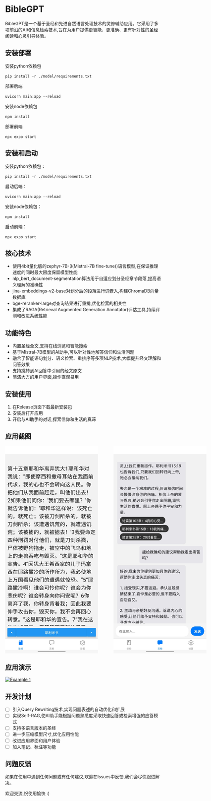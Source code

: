 # BibleGPT

BibleGPT是一个基于圣经和先进自然语言处理技术的灵修辅助应用。它采用了多项前沿的AI和信息检索技术,旨在为用户提供更智能、更准确、更有针对性的圣经阅读和心灵引导体验。

## 安装部署

安装python依赖包

`pip install -r ./model/requirements.txt`

部署后端

`uvicorn main:app --reload`

安装node依赖包

`npm install`

部署前端

`npx expo start`

## 安装和启动

安装python依赖包：

`pip install -r ./model/requirements.txt`

启动后端：

`uvicorn main:app --reload`

安装node依赖包：

`npm install`

启动前端：

`npx expo start`

## 核心技术

* 使用4bit量化版的zephyr-7B-β(Mistral-7B fine-tune))语言模型,在保证推理速度的同时最大限度保留模型性能
* nlp_bert_document-segmentation算法用于自适应划分圣经章节段落,提高语义理解的准确性
* jina-embeddings-v2-base对划分后的段落进行词嵌入,构建ChromaDB向量数据库
* bge-reranker-large对查询结果进行重排,优化检索的相关性
* 集成了RAGA(Retrieval Augmented Generation Annotator)评估工具,持续评测和改进系统性能

## 功能特色

* 内置圣经全文,支持在线浏览和智能搜索
* 基于Mistral-7B模型的AI助手,可以针对性地解答信仰和生活问题
* 融合了智能语句划分、语义检索、重排序等多项NLP技术,大幅提升经文理解和问答效果
* 支持跳转到AI回答中引用的经文原文
* 简洁大方的用户界面,操作直观易用

## 安装使用

1. 在Release页面下载最新安装包
2. 安装后打开应用
3. 开启与AI助手的对话,探索信仰和生活的真谛

## 应用截图

<div style="display:flex;"> <img src="image/README/1711184019283.png" width="300" style="margin-right:50px;"/> <img src="image/README/1711184030699.png" width="300"/> </div>

## 应用演示

[![Example 1](https://i9.ytimg.com/vi_webp/1afiSOAcanw/mq2.webp?sqp=CJyXk7AG-oaymwEoCMACELQB8quKqQMcGADwAQH4AdYBgALgA4oCDAgAEAEYfyA7KD0wDw==&rs=AOn4CLD_iNnu4Q_d8-nHlWGe4HTdPLGcUw)](https://www.youtube.com/shorts/1afiSOAcanw "Example 1")

## 开发计划

* [ ] 引入Query Rewriting技术,实现问题表述的自动优化和扩展
* [ ] 实现Self-RAG,使AI助手能根据问题熟悉度采取快速回答或检索增强的应答模式
* [ ] 支持多语言版本的圣经
* [ ] 进一步压缩模型尺寸,优化应用性能
* [ ] 改进应用界面和用户体验
* [ ] 加入笔记、标注等功能

## 问题反馈

如果在使用中遇到任何问题或有任何建议,欢迎在Issues中反馈,我们会尽快跟进解决。

欢迎交流,祝使用愉快 :)
